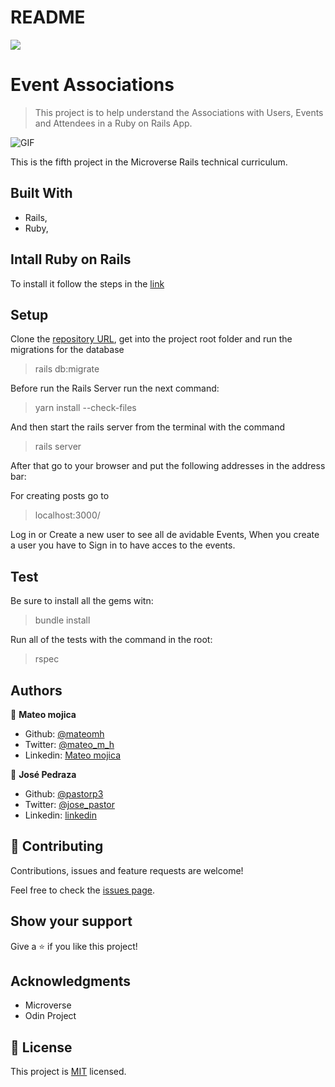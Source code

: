 # README

![](https://img.shields.io/badge/Microverse-blueviolet)

# Event Associations

> This project is to help understand the Associations with Users, Events and Attendees in a Ruby on Rails App.

![GIF](https://static.wixstatic.com/media/9e3948_c6f36b2f39294bf3bbac599e9e741943~mv2.gif )

This is the fifth project in the Microverse Rails technical curriculum.

## Built With

- Rails,
- Ruby,

## Intall Ruby on Rails
To install it follow the steps in the [link](https://github.com/mateomh/members-only-app.git)


## Setup

Clone the [repository URL](https://github.com/pastorp3/Forms-RoR.git), get into the project root folder and run the migrations for the database
> rails db:migrate

Before run the Rails Server run the next command:
>yarn install --check-files

And then start the rails server from the terminal with the command
> rails server

After that go to your browser and put the following addresses in the address bar:

For creating posts go to
> localhost:3000/

Log in or Create a new user to see all de avidable Events, When you create a user you have to Sign in to have acces to the events.

## Test
Be sure to install all the gems witn:
> bundle install

Run all of the tests with the command in the root:
> rspec

## Authors

👤 **Mateo mojica**

- Github: [@mateomh](https://github.com/mateomh)
- Twitter: [@mateo_m_h](https://twitter.com/mateo_m_h)
- Linkedin: [Mateo mojica](https://linkedin.com/mateo_mojica_hernandez)

👤 **José Pedraza**

- Github: [@pastorp3](https://github.com/pastorp3)
- Twitter: [@jose_pastor](https://twitter.com/jose_pastorp3 )
- Linkedin: [linkedin](https://www.linkedin.com/in/jos%C3%A9-pedraza-acevedo-ab700a1a9/)

## 🤝 Contributing

Contributions, issues and feature requests are welcome!

Feel free to check the [issues page](issues/).

## Show your support

Give a ⭐️ if you like this project!

## Acknowledgments

- Microverse
- Odin Project

## 📝 License

This project is [MIT](https://opensource.org/licenses/MIT) licensed.
